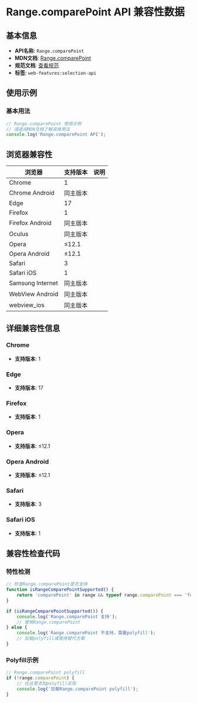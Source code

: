 # Range.comparePoint API 兼容性数据

## 基本信息

- **API名称**: `Range.comparePoint`
- **MDN文档**: [Range.comparePoint](https://developer.mozilla.org/docs/Web/API/Range/comparePoint)
- **规范文档**: [查看规范](https://dom.spec.whatwg.org/#ref-for-dom-range-comparepoint①)
- **标签**: `web-features:selection-api`

## 使用示例

### 基本用法

```javascript
// Range.comparePoint 使用示例
// 请查阅MDN文档了解具体用法
console.log('Range.comparePoint API');
```

## 浏览器兼容性

| 浏览器 | 支持版本 | 说明 |
|--------|----------|------|
| Chrome | 1 |  |
| Chrome Android | 同主版本 |  |
| Edge | 17 |  |
| Firefox | 1 |  |
| Firefox Android | 同主版本 |  |
| Oculus | 同主版本 |  |
| Opera | ≤12.1 |  |
| Opera Android | ≤12.1 |  |
| Safari | 3 |  |
| Safari iOS | 1 |  |
| Samsung Internet | 同主版本 |  |
| WebView Android | 同主版本 |  |
| webview_ios | 同主版本 |  |

## 详细兼容性信息

### Chrome

- **支持版本**: 1

### Edge

- **支持版本**: 17

### Firefox

- **支持版本**: 1

### Opera

- **支持版本**: ≤12.1

### Opera Android

- **支持版本**: ≤12.1

### Safari

- **支持版本**: 3

### Safari iOS

- **支持版本**: 1

## 兼容性检查代码

### 特性检测

```javascript
// 检查Range.comparePoint是否支持
function isRangeComparePointSupported() {
    return 'comparePoint' in range && typeof range.comparePoint === 'function';
}

if (isRangeComparePointSupported()) {
    console.log('Range.comparePoint 支持');
    // 使用Range.comparePoint
} else {
    console.log('Range.comparePoint 不支持，需要polyfill');
    // 加载polyfill或使用替代方案
}
```

### Polyfill示例

```javascript
// Range.comparePoint polyfill
if (!range.comparePoint) {
    // 在这里添加polyfill实现
    console.log('加载Range.comparePoint polyfill');
}
```

